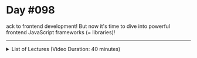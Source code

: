 # Day #098
ack to frontend development! But now it's time to dive into powerful frontend JavaScript frameworks (= libraries)!

---

<details>
    <summary>List of Lectures (Video Duration: 40 minutes)</summary>
    <ul>
        <li>Module Introduction</li>
        <li>Why Would You Use Frontend JavaScript UI Frameworks?</li>
        <li>React vs Vue vs Angular: Which Framework Should You Use?</li>
        <li>Getting Started With Vue.js ("Vue")</li>
        <li>Listening To Events & Updating Data + the DOM</li>
        <li>Introducing "Two-Way-Binding"</li>
    </ul>
</details>
